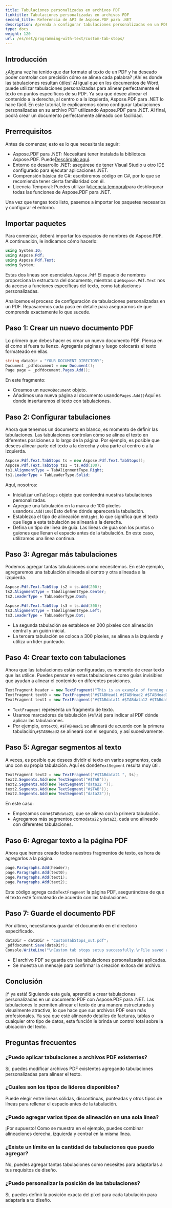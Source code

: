 ```yaml
---
title: Tabulaciones personalizadas en archivos PDF
linktitle: Tabulaciones personalizadas en archivos PDF
second_title: Referencia de API de Aspose.PDF para .NET
description: Aprenda a configurar tabulaciones personalizadas en un PDF con Aspose.PDF para .NET. Este tutorial incluye instrucciones paso a paso para alinear texto de manera profesional.
type: docs
weight: 120
url: /es/net/programming-with-text/custom-tab-stops/
---
```

## Introducción

¿Alguna vez ha tenido que dar formato al texto de un PDF y ha deseado poder controlar con precisión cómo se alinea cada palabra? ¡Ahí es donde las tabulaciones resultan útiles! Al igual que en los documentos de Word, puede utilizar tabulaciones personalizadas para alinear perfectamente el texto en puntos específicos de su PDF. Ya sea que desee alinear el contenido a la derecha, al centro o a la izquierda, Aspose.PDF para .NET lo hace fácil. En este tutorial, le explicaremos cómo configurar tabulaciones personalizadas en su archivo PDF utilizando Aspose.PDF para .NET. Al final, podrá crear un documento perfectamente alineado con facilidad.

## Prerrequisitos

Antes de comenzar, esto es lo que necesitarás seguir:

-  Aspose.PDF para .NET: Necesitará tener instalada la biblioteca Aspose.PDF. Puede[Descárgalo aquí](https://releases.aspose.com/pdf/net/).
- Entorno de desarrollo .NET: asegúrese de tener Visual Studio u otro IDE configurado para ejecutar aplicaciones .NET.
- Comprensión básica de C#: escribiremos código en C#, por lo que se recomienda tener cierta familiaridad con él.
-  Licencia Temporal: Puedes utilizar la[licencia temporal](https://purchase.aspose.com/temporary-license/)para desbloquear todas las funciones de Aspose.PDF para .NET.

Una vez que tengas todo listo, pasemos a importar los paquetes necesarios y configurar el entorno.

## Importar paquetes

Para comenzar, deberá importar los espacios de nombres de Aspose.PDF. A continuación, le indicamos cómo hacerlo:

```csharp
using System.IO;
using Aspose.Pdf;
using Aspose.Pdf.Text;
using System;
```

 Estas dos líneas son esenciales.`Aspose.Pdf` El espacio de nombres proporciona la estructura del documento, mientras que`Aspose.Pdf.Text` nos da acceso a funciones específicas del texto, como tabulaciones personalizadas.

Analicemos el proceso de configuración de tabulaciones personalizadas en un PDF. Repasaremos cada paso en detalle para asegurarnos de que comprenda exactamente lo que sucede.

## Paso 1: Crear un nuevo documento PDF

Lo primero que debes hacer es crear un nuevo documento PDF. Piensa en él como si fuera tu lienzo. Agregarás páginas y luego colocarás el texto formateado en ellas.

```csharp
string dataDir = "YOUR DOCUMENT DIRECTORY";
Document _pdfdocument = new Document();
Page page = _pdfdocument.Pages.Add();
```

En este fragmento:
-  Creamos un nuevo`Document` objeto.
-  Añadimos una nueva página al documento usando`Pages.Add()`Aquí es donde insertaremos el texto con tabulaciones.

## Paso 2: Configurar tabulaciones

Ahora que tenemos un documento en blanco, es momento de definir las tabulaciones. Las tabulaciones controlan cómo se alinea el texto en diferentes posiciones a lo largo de la página. Por ejemplo, es posible que desees alinear parte del texto a la derecha y otra parte al centro o a la izquierda.

```csharp
Aspose.Pdf.Text.TabStops ts = new Aspose.Pdf.Text.TabStops();
Aspose.Pdf.Text.TabStop ts1 = ts.Add(100);
ts1.AlignmentType = TabAlignmentType.Right;
ts1.LeaderType = TabLeaderType.Solid;
```

Aquí, nosotros:
-  Inicializar un`TabStops` objeto que contendrá nuestras tabulaciones personalizadas.
-  Agregue una tabulación en la marca de 100 píxeles usando`ts.Add(100)`Esto define dónde aparecerá la tabulación.
-  Establezca el tipo de alineación en`Right`, lo que significa que el texto que llega a esta tabulación se alineará a la derecha.
- Defina un tipo de línea de guía. Las líneas de guía son los puntos o guiones que llenan el espacio antes de la tabulación. En este caso, utilizamos una línea continua.

## Paso 3: Agregar más tabulaciones

Podemos agregar tantas tabulaciones como necesitemos. En este ejemplo, agregaremos una tabulación alineada al centro y otra alineada a la izquierda.

```csharp
Aspose.Pdf.Text.TabStop ts2 = ts.Add(200);
ts2.AlignmentType = TabAlignmentType.Center;
ts2.LeaderType = TabLeaderType.Dash;

Aspose.Pdf.Text.TabStop ts3 = ts.Add(300);
ts3.AlignmentType = TabAlignmentType.Left;
ts3.LeaderType = TabLeaderType.Dot;
```

- La segunda tabulación se establece en 200 píxeles con alineación central y un guión inicial.
- La tercera tabulación se coloca a 300 píxeles, se alinea a la izquierda y utiliza un líder punteado.

## Paso 4: Crear texto con tabulaciones

Ahora que las tabulaciones están configuradas, es momento de crear texto que las utilice. Puedes pensar en estas tabulaciones como guías invisibles que ayudan a alinear el contenido en diferentes posiciones.

```csharp
TextFragment header = new TextFragment("This is an example of forming a table with TAB stops", ts);
TextFragment text0 = new TextFragment("#$TABHead1 #$TABHead2 #$TABHead3", ts);
TextFragment text1 = new TextFragment("#$TABdata11 #$TABdata12 #$TABdata13", ts);
```

- `TextFragment` representa un fragmento de texto.
- Usamos marcadores de tabulación (`#$TAB`) para indicar al PDF dónde aplicar las tabulaciones.
-  Por ejemplo, en`text0`, `#$TABHead1` se alineará de acuerdo con la primera tabulación,`#$TABHead2` se alineará con el segundo, y así sucesivamente.

## Paso 5: Agregar segmentos al texto

 A veces, es posible que desees dividir el texto en varios segmentos, cada uno con su propia tabulación. Aquí es donde`TextSegment` resulta muy útil.

```csharp
TextFragment text2 = new TextFragment("#$TABdata21 ", ts);
text2.Segments.Add(new TextSegment("#$TAB"));
text2.Segments.Add(new TextSegment("data22 "));
text2.Segments.Add(new TextSegment("#$TAB"));
text2.Segments.Add(new TextSegment("data23"));
```

En este caso:
-  Empezamos con`#$TABdata21`, que se alinea con la primera tabulación.
-  Agregamos más segmentos como`data22` y`data23`, cada uno alineado con diferentes tabulaciones.

## Paso 6: Agregar texto a la página PDF

Ahora que hemos creado todos nuestros fragmentos de texto, es hora de agregarlos a la página.

```csharp
page.Paragraphs.Add(header);
page.Paragraphs.Add(text0);
page.Paragraphs.Add(text1);
page.Paragraphs.Add(text2);
```

 Este código agrega cada`TextFragment` la página PDF, asegurándose de que el texto esté formateado de acuerdo con las tabulaciones.

## Paso 7: Guarde el documento PDF

Por último, necesitamos guardar el documento en el directorio especificado.

```csharp
dataDir = dataDir + "CustomTabStops_out.pdf";
_pdfdocument.Save(dataDir);
Console.WriteLine("\nCustom tab stops setup successfully.\nFile saved at " + dataDir);
```

- El archivo PDF se guarda con las tabulaciones personalizadas aplicadas.
- Se muestra un mensaje para confirmar la creación exitosa del archivo.

## Conclusión

¡Y ya está! Siguiendo esta guía, aprendió a crear tabulaciones personalizadas en un documento PDF con Aspose.PDF para .NET. Las tabulaciones le permiten alinear el texto de una manera estructurada y visualmente atractiva, lo que hace que sus archivos PDF sean más profesionales. Ya sea que esté alineando detalles de facturas, tablas o cualquier otro tipo de datos, esta función le brinda un control total sobre la ubicación del texto.

## Preguntas frecuentes

### ¿Puedo aplicar tabulaciones a archivos PDF existentes?  
Sí, puedes modificar archivos PDF existentes agregando tabulaciones personalizadas para alinear el texto.

### ¿Cuáles son los tipos de líderes disponibles?  
Puede elegir entre líneas sólidas, discontinuas, punteadas y otros tipos de líneas para rellenar el espacio antes de la tabulación.

### ¿Puedo agregar varios tipos de alineación en una sola línea?  
¡Por supuesto! Como se muestra en el ejemplo, puedes combinar alineaciones derecha, izquierda y central en la misma línea.

### ¿Existe un límite en la cantidad de tabulaciones que puedo agregar?  
No, puedes agregar tantas tabulaciones como necesites para adaptarlas a tus requisitos de diseño.

### ¿Puedo personalizar la posición de las tabulaciones?  
Sí, puedes definir la posición exacta del píxel para cada tabulación para adaptarla a tu diseño.